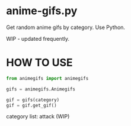 # anime-gifs.py
Get random anime gifs by category. Use Python.

WIP - updated frequently.

# HOW TO USE

```py
from animegifs import animegifs

gifs = animegifs.Animegifs

gif = gifs(category)
gif = gif.get_gif()
```

category list: attack (WIP)
